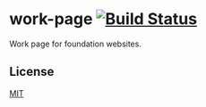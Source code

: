 # work-page [![Build Status](https://travis-ci.com/ipsplorg/work-page.svg?branch=master)](https://travis-ci.com/ipsplorg/work-page)

Work page for foundation websites.

## License
[MIT](LICENSE)
